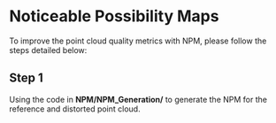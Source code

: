 # Noticeable Possibility Maps

To improve the point cloud quality metrics with NPM, please follow the steps detailed below:

## Step 1
Using the code in **NPM/NPM_Generation/** to generate the NPM for the reference and distorted point cloud.
